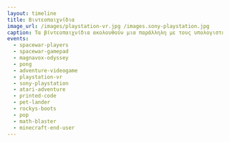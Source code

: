 ```yaml
---
layout: timeline 
title: Βιντεοπαιχνίδια 
image_url: /images/playstation-vr.jpg /images.sony-playstation.jpg
caption: Τα βίντεοπαιχνίδια ακολουθούν μια παράλληλη με τους υπολογιστές γραφείου διαδρομή, με διαφορετικά είδη γραφικών και συσκευών εισόδου, καθώς και άλλες μεταφορές για την αλληλεπίδραση με τον χρήστη. 
events:
  - spacewar-players
  - spacewar-gamepad
  - magnavox-odyssey
  - pong
  - adventure-videogame
  - playstation-vr
  - sony-playstation
  - atari-adventure
  - printed-code
  - pet-lander
  - rockys-boots
  - pop
  - math-blaster
  - minecraft-end-user
---
```

